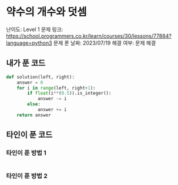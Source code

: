 # 약수의 개수와 덧셈

난이도: Level 1
문제 링크: https://school.programmers.co.kr/learn/courses/30/lessons/77884?language=python3
문제 푼 날짜: 2023/07/19
해결 여부: 문제 해결

## 내가 푼 코드

```python
def solution(left, right):
    answer = 0
    for i in range(left, right+1):
        if float(i**(0.5)).is_integer():
            answer -= i
        else:
            answer += i
    return answer
```

## 타인이 푼 코드

### 타인이 푼 방법 1

```python

```

### 타인이 푼 방법 2

```python

```